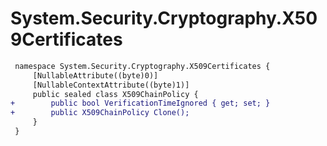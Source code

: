 # System.Security.Cryptography.X509Certificates

``` diff
 namespace System.Security.Cryptography.X509Certificates {
     [NullableAttribute((byte)0)]
     [NullableContextAttribute((byte)1)]
     public sealed class X509ChainPolicy {
+        public bool VerificationTimeIgnored { get; set; }
+        public X509ChainPolicy Clone();
     }
 }
```
